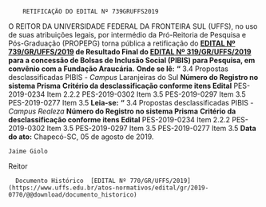         RETIFICAÇÃO DO EDITAL Nº 739GRUFFS2019  

 O REITOR DA UNIVERSIDADE FEDERAL DA FRONTEIRA SUL (UFFS), no uso de suas atribuições legais, por intermédio da Pró-Reitoria de Pesquisa e Pós-Graduação (PROPEPG) torna pública a retificação do **[EDITAL Nº 739/GR/UFFS/2019](https://www.uffs.edu.br/atos-normativos/edital/gr/2019-0739) de Resultado Final do [EDITAL Nº 319/GR/UFFS/2019](https://www.uffs.edu.br/atos-normativos/edital/gr/2019-0319) para a concessão de Bolsas de Inclusão Social (PIBIS) para Pesquisa, em convênio com a Fundação Araucária.**   **Onde se lê:** **“** 3.4 Propostas desclassificadas PIBIS - *Campus*  Laranjeiras do Sul     **Número do Registro no sistema Prisma**   **Critério da desclassificação conforme itens Edital**     PES-2019-0234   Item 2.2.2     PES-2019-0302   Item 3.5     PES-2019-0297   Item 3.5     PES-2019-0277   Item 3.5       **Leia-se:** **“** 3.4 Propostas desclassificadas PIBIS - *Campus Realeza*     **Número do Registro no sistema Prisma**   **Critério da desclassificação conforme itens Edital**     PES-2019-0234   Item 2.2.2     PES-2019-0302   Item 3.5     PES-2019-0297   Item 3.5     PES-2019-0277   Item 3.5            **Data do ato:** Chapecó-SC, 05 de agosto de 2019.   
 

    Jaime Giolo   
 Reitor 

      Documento Histórico  [EDITAL Nº 770/GR/UFFS/2019](https://www.uffs.edu.br/atos-normativos/edital/gr/2019-0770/@@download/documento_historico)     
      